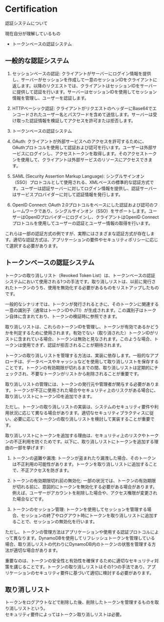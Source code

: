# Certification

認証システムについて

現在自分が理解しているもの

- トークンベースの認証システム

## 一般的な認証システム

1. セッションベースの認証: クライアントがサーバーにログイン情報を提供し、サーバーがセッションを作成して一意のセッションIDをクライアントに返します。以降のリクエストでは、クライアントはセッションIDをサーバーに提供して認証を行います。サーバーはセッションIDを使用してセッション情報を管理し、ユーザーを認証します。

2. HTTPベーシック認証: クライアントがリクエストのヘッダーにBase64でエンコードされたユーザー名とパスワードを含めて送信します。サーバーは受け取った認証情報を検証してアクセスを許可または拒否します。

3. トークンベースの認証システム

3. OAuth: クライアントが外部サービスへのアクセスを許可するために、OAuthプロトコルを使用して認証および認可を行います。ユーザーは外部サービスにログインし、アクセストークンを取得します。そのアクセストークンを使用して、クライアントは外部サービスのリソースにアクセスできます。

4. SAML (Security Assertion Markup Language): シングルサインオン（SSO）プロトコルとして使用される、XMLベースの標準的な認証方式です。ユーザーは認証サーバーに対してログイン情報を提供し、認証サーバーはサービスプロバイダーに対して認証情報を発行します。

5. OpenID Connect: OAuth 2.0プロトコルをベースにした認証および認可のフレームワークであり、シングルサインオン（SSO）をサポートします。ユーザーはOpenIDプロバイダーにログインし、クライアントはOpenID Connectプロトコルを使用してユーザーの認証とユーザー情報の取得を行います。

これらは一部の認証方式の例ですが、実際にはさまざまな認証方式が存在します。適切な認証方式は、アプリケーションの要件やセキュリティポリシーに応じて選択する必要があります。

## トークンベースの認証システム

トークンの取り消しリスト（Revoked Token List）は、トークンベースの認証システムにおいて使用される1つの手法です。取り消しリストは、以前に発行されたトークンのうち、使用を無効化する必要があるものをリストアップしたものです。

一般的なシナリオでは、トークンが発行されるときに、そのトークンに関連する一意の識別子（通常はトークンIDやJTI）が生成されます。この識別子はトークン自体に含まれており、トークンの検証時に参照できます。

取り消しリストは、これらのトークンIDを管理し、トークンが有効であるかどうかを判定するために使用されます。有効でない（取り消された）トークンIDがリストに含まれている場合、トークンは無効と見なされます。このような場合、トークンは使用できず、認証が拒否されることが期待されます。

トークンの取り消しリストを管理する方法は、実装に依存します。一般的なアプローチは、データベースやキャッシュなどを使用して取り消しリストを保存することです。トークンの有効期限が切れるまでの間、取り消しリストは定期的にチェックされ、不要なトークンがリストから削除されることが重要です。

取り消しリストの管理には、トークンの発行元や管理者が関与する必要があります。トークンが不正に使用された場合やセキュリティ上のリスクがある場合に、取り消しリストにトークンIDを追加できます。

ただし、トークンの取り消しリストの実装は、システムのセキュリティ要件や利用状況に応じて異なる場合があります。適切なセキュリティプラクティスに従い、必要に応じてトークンの取り消しリストを検討して実装することが重要です。

取り消しリストにトークンを追加する理由は、セキュリティ上のリスクやトークンの不正利用を防ぐためです。以下に、取り消しリストにトークンを追加する理由の一部を挙げます:

1. トークンの盗難や漏洩: トークンが盗まれたり漏洩した場合、そのトークンは不正利用の可能性があります。トークンを取り消しリストに追加することで、不正アクセスを防ぎます。

2. トークンの有効期限切れ前の無効化: 一部の状況では、トークンの有効期限が切れる前に、意図的にトークンを無効化する必要がある場合があります。例えば、ユーザーがアカウントを削除した場合や、アクセス権限が変更された場合などです。

3. トークンのセッション管理: トークンを使用してセッションを管理する場合、セッションの終了やログアウト時にトークンを取り消しリストに追加することで、セッションの無効化を行います。

ただし、トークンの管理方法はアプリケーションや使用する認証プロトコルによって異なります。DynamoDBを使用してリフレッシュトークンを管理している場合、取り消しリストの代わりにDynamoDB内のトークンの状態を管理する方法が適切な場合があります。

重要なのは、トークンの安全性と有効性を確保するために適切なセキュリティ対策を講じることです。トークンの取り消しリストはその1つの手法であり、アプリケーションのセキュリティ要件に基づいて適切に検討する必要があります。

## 取り消しリスト

トークンをログアウトなどで削除した後、削除したトークンを管理するものを取り消しリストという。  
セキュリティ要件によってはトークン取り消しリストは必要。
